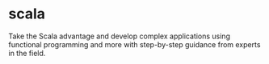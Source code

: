 # scala
Take the Scala advantage and develop complex applications using functional programming and more with step-by-step guidance from experts in the field.
